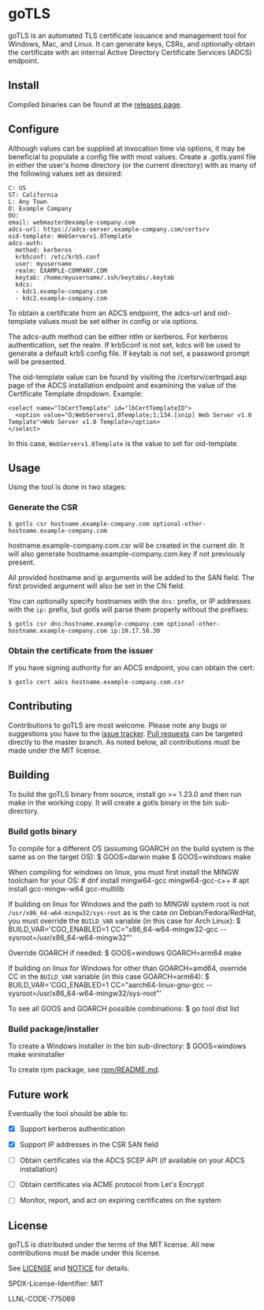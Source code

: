 goTLS
=====
goTLS is an automated TLS certificate issuance and management tool for Windows,
Mac, and Linux. It can generate keys, CSRs, and optionally obtain the
certificate with an internal Active Directory Certificate Services (ADCS)
endpoint.


Install
-------
Compiled binaries can be found at the [releases page](https://github.com/llnl/gotls/releases).


Configure
---------
Although values can be supplied at invocation time via options, it may be beneficial to
populate a config file with most values. Create a .gotls.yaml file in either the user's home
directory (or the current directory) with as many of the following values set as desired:
```
C: US
ST: California
L: Any Town
O: Example Company
OU:
email: webmaster@example-company.com
adcs-url: https://adcs-server.example-company.com/certsrv
oid-template: WebServerv1.0Template
adcs-auth:
  method: kerberos
  krb5conf: /etc/krb5.conf
  user: myusername
  realm: EXAMPLE-COMPANY.COM
  keytab: /home/myusername/.ssh/keytabs/.keytab
  kdcs:
  - kdc1.example-company.com
  - kdc2.example-company.com
```

To obtain a certificate from an ADCS endpoint, the adcs-url and oid-template
values must be set either in config or via options.

The adcs-auth method can be either ntlm or kerberos. For kerberos authentication,
set the realm. If krb5conf is not set, kdcs will be used to generate a default
krb5 config file. If keytab is not set, a password prompt will be presented.

The oid-template value can be found by visiting the /certsrv/certrqad.asp page of the
ADCS installation endpoint and examining the value of the Certificate Template
dropdown. Example:
```
<select name="lbCertTemplate" id="lbCertTemplateID">
  <option value="O;WebServerv1.0Template;1;134.[snip] Web Server v1.0 Template">Web Server v1.0 Template</option>
</select>
```

In this case, `WebServerv1.0Template` is the value to set for oid-template.


Usage
-----
Using the tool is done in two stages:
### Generate the CSR
    $ gotls csr hostname.example-company.com optional-other-hostname.example-company.com

hostname.example-company.com.csr will be created in the current dir. It will also generate
hostname.example-company.com.key if not previously present.

All provided hostname and ip arguments will be added to the SAN field. The first provided argument will also be set in
the CN field.

You can optionally specify hostnames with the `dns:` prefix, or IP addresses with the `ip:` prefix, but gotls will
parse them properly without the prefixes:

    $ gotls csr dns:hostname.example-company.com optional-other-hostname.example-company.com ip:10.17.50.30


### Obtain the certificate from the issuer
If you have signing authority for an ADCS endpoint, you can obtain the cert:

    $ gotls cert adcs hostname.example-company.com.csr


Contributing
------------
Contributions to goTLS are most welcome. Please note any bugs or suggestions
you have to the [issue tracker](https://github.com/llnl/gotls/issues). [Pull
requests](https://help.github.com/articles/using-pull-requests) can be
targeted directly to the master branch. As noted below, all contributions must
be made under the MIT license.


Building
--------
To build the goTLS binary from source, install go >= 1.23.0 and then run make in the working copy. It will
create a gotls binary in the bin sub-directory.

### Build gotls binary
To compile for a different OS (assuming GOARCH on the build system is the same as on the target OS):
    $ GOOS=darwin make
    $ GOOS=windows make

When compiling for windows on linux, you must first install the MINGW toolchain for your OS:
    # dnf install mingw64-gcc mingw64-gcc-c++
    # apt install gcc-mingw-w64 gcc-multilib

If building on linux for Windows and the path to MINGW system root is not `/usr/x86_64-w64-mingw32/sys-root`
as is the case on Debian/Fedora/RedHat, you must override the `BUILD_VAR` variable (in this case for Arch Linux):
    $ BUILD_VAR='CGO_ENABLED=1 CC="x86_64-w64-mingw32-gcc --sysroot=/usr/x86_64-w64-mingw32"'

Override GOARCH if needed:
    $ GOOS=windows GOARCH=arm64 make

If building on linux for Windows for other than GOARCH=amd64, override CC in the `BUILD_VAR` variable (in this case GOARCH=arm64):
    $ BUILD_VAR='CGO_ENABLED=1 CC="aarch64-linux-gnu-gcc --sysroot=/usr/x86_64-w64-mingw32/sys-root"'

To see all GOOS and GOARCH possible combinations:
    $ go tool dist list

### Build package/installer
To create a Windows installer in the bin sub-directory:
    $ GOOS=windows make wininstaller

To create rpm package, see [rpm/README.md](https://github.com/LLNL/goTLS/blob/master/rpm/README.md).

Future work
-----------
Eventually the tool should be able to:
- [x] Support kerberos authentication
- [x] Support IP addresses in the CSR SAN field
- [ ] Obtain certificates via the ADCS SCEP API (if available on your ADCS
  installation)
- [ ] Obtain certificates via ACME protocol from Let's Encrypt
- [ ] Monitor, report, and act on expiring certificates on the system


License
-------
goTLS is distributed under the terms of the MIT license. All new contributions
must be made under this license.

See [LICENSE](https://github.com/llnl/gotls/blob/master/LICENSE) and
[NOTICE](https://github.com/llnl/gotls/blob/master/NOTICE) for details.

SPDX-License-Identifier: MIT

LLNL-CODE-775069


